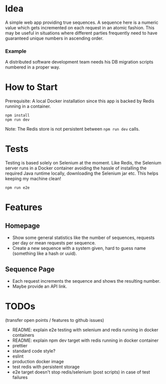 # Idea

A simple web app providing true sequences. A sequence here is a numeric value which gets incremented on each request in an atomic fashion. This may be useful in situations where different parties frequently need to have guaranteed unique numbers in ascending order.

### Example

A distributed software development team needs his DB migration scripts numbered in a proper way.

# How to Start

Prerequisite: A local Docker installation since this app is backed by Redis running in a container.

```
npm install
npm run dev
```

Note: The Redis store is not persistent between `npm run dev` calls.

# Tests

Testing is based solely on Selenium at the moment. Like Redis, the Selenium server runs in a Docker container avoiding the hassle of installing the required Java runtime locally, downloading the Selenium jar etc. This helps keeping my machine clean!

```
npm run e2e
```

# Features

## Homepage

- Show some general statistics like the number of sequences, requests per day or mean requests per sequence.
- Create a new sequence with a system given, hard to guess name (something like a hash or uuid).

## Sequence Page

- Each request increments the sequence and shows the resulting number.
- Maybe provide an API link.

# TODOs

(transfer open points / features to github issues)

- README: explain e2e testing with selenium and redis running in docker containers
- README: explain npm dev target with redis running in docker container
- prettier
- standard code style?
- eslint
- production docker image
- test redis with persistent storage
- e2e target doesn't stop redis/selenium (post scripts) in case of test failures
